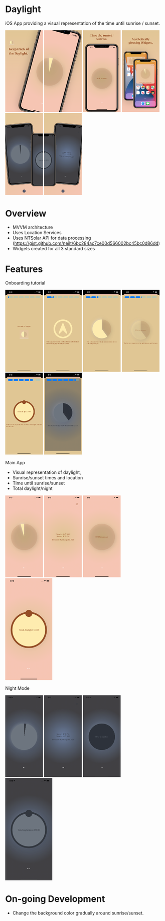 # Daylight
iOS App providing a visual representation of the time until sunrise / sunset.

<img src="images/Apple%20iPhone%2011%20Pro%20Max%20Screenshot%200.png" width="120"> <img src="images/Apple%20iPhone%2011%20Pro%20Max%20Screenshot%201.png" width="120">
<img src="images/Apple%20iPhone%2011%20Pro%20Max%20Screenshot%202.png" width="120">
<img src="images/Apple%20iPhone%2011%20Pro%20Max%20Screenshot%203.png" width="120">
<img src="images/Apple%20iPhone%2011%20Pro%20Max%20Screenshot%204.png" width="120">
<img src="images/Apple%20iPhone%2011%20Pro%20Max%20Screenshot%205.png" width="120">

# Overview
- MVVM architecture
- Uses Location Services
- Uses NTSolar API for data processing (https://gist.github.com/neilt/6bc284ac7ce00d566002bc45bc0d86dd)
- Widgets created for all 3 standard sizes

# Features
Onboarding tutorial

<img src="images/onboarding0.png" width="120"> <img src="images/onboarding1.png" width="120"> <img src="images/onboarding2.png" width="120"> <img src="images/onboarding3.png" width="120"> <img src="images/onboarding4.png" width="120"> <img src="images/onboarding5.png" width="120">

Main App
- Visual representation of daylight, 
- Sunrise/sunset times and location
- Time until sunrise/sunset
- Total daylight/night

<img src="images/screenshot0.png" width="120"> <img src="images/screenshot1.png" width="120"> <img src="images/screenshot2.png" width="120"> <img src="images/screenshot3.png" width="150">

Night Mode

<img src="images/screenshot4.png" width="120"> <img src="images/screenshot6.png" width="120"> <img src="images/screenshot5.png" width="120"> <img src="images/screenshot7.png" width="150">

# On-going Development
- Change the background color gradually around sunrise/sunset.
